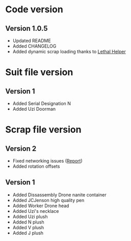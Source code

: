 # Code version

## Version 1.0.5

- Updated README
- Added CHANGELOG
- Added dynamic scrap loading thanks to [Lethal Helper](https://thunderstore.io/c/lethal-company/p/AbelMuak/LethalHelper/)

# Suit file version

## Version 1

- Added Serial Designation N
- Added Uzi Doorman

# Scrap file version

## Version 2

- Fixed networking issues ([Report](https://github.com/aNaOH/LethalHelper/issues/1))
- Added rotation offsets

## Version 1

- Added Dissassembly Drone nanite container
- Added JCJenson high quality pen
- Added Worker Drone head
- Added Uzi's necklace
- Added Uzi plush
- Added N plush
- Added V plush
- Added J plush